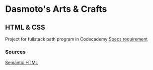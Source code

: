 # Dasmoto's Arts & Crafts #

## HTML & CSS
Project for fullstack path program in Codecademy
[Specs requirement](https://content.codecademy.com/courses/freelance-1/unit-2/dasmotos-arts_redline.jpg)

### Sources ###
[Semantic HTML](https://www.internetingishard.com/html-and-css/semantic-html/)
